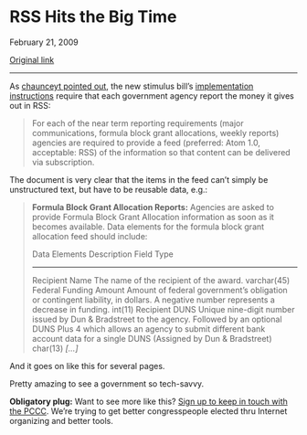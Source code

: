 RSS Hits the Big Time
=====================

February 21, 2009

[Original link](http://www.aaronsw.com/weblog/rssstimulus)

* * * * *

As [chaunceyt pointed
out](http://groups.google.com/group/sunlightlabs/browse_thread/thread/dfd9fd76be9b6f1b),
the new stimulus bill’s [implementation
instructions](http://www.recovery.gov/files/Initial%20Recovery%20Act%20Implementing%20Guidance.pdf)
require that each government agency report the money it gives out in
RSS:

> For each of the near term reporting requirements (major
> communications, formula block grant allocations, weekly reports)
> agencies are required to provide a feed (preferred: Atom 1.0,
> acceptable: RSS) of the information so that content can be delivered
> via subscription.

The document is very clear that the items in the feed can’t simply be
unstructured text, but have to be reusable data, e.g.:

> **Formula Block Grant Allocation Reports:** Agencies are asked to
> provide Formula Block Grant Allocation information as soon as it
> becomes available. Data elements for the formula block grant
> allocation feed should include:
>
>   Data Elements            Description                                                                                                                                                                                                            Field Type
>   ------------------------ ---------------------------------------------------------------------------------------------------------------------------------------------------------------------------------------------------------------------- -------------
>   Recipient Name           The name of the recipient of the award.                                                                                                                                                                                varchar(45)
>   Federal Funding Amount   Amount of federal government’s obligation or contingent liability, in dollars. A negative number represents a decrease in funding.                                                                                     int(11)
>   Recipient DUNS           Unique nine-digit number issued by Dun & Bradstreet to the agency. Followed by an optional DUNS Plus 4 which allows an agency to submit different bank account data for a single DUNS (Assigned by Dun & Bradstreet)   char(13)
>   *[…]*
>
And it goes on like this for several pages.

Pretty amazing to see a government so tech-savvy.

**Obligatory plug:** Want to see more like this? [Sign up to keep in
touch with the PCCC](http://boldprogressives.org/). We’re trying to get
better congresspeople elected thru Internet organizing and better tools.
